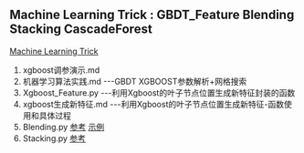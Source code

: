 Machine Learning Trick : GBDT_Feature Blending Stacking CascadeForest                           
---

[Machine Learning Trick](https://github.com/lytforgood/MachineLearningTrick)

1. xgboost调参演示.md 
2. 机器学习算法实践.md       ---GBDT XGBOOST参数解析+网格搜索
3. Xgboost_Feature.py     ---利用Xgboost的叶子节点位置生成新特征封装的函数
4. xgboost生成新特征.md     ---利用Xgboost的叶子节点位置生成新特征-函数使用和具体过程
4. Blending.py [参考](http://blog.csdn.net/a358463121/article/details/53054686) [示例](https://github.com/emanuele/kaggle_pbr/blob/master/blend.py)
5. Stacking.py [参考](https://github.com/MLWave/Kaggle-Ensemble-Guide)

